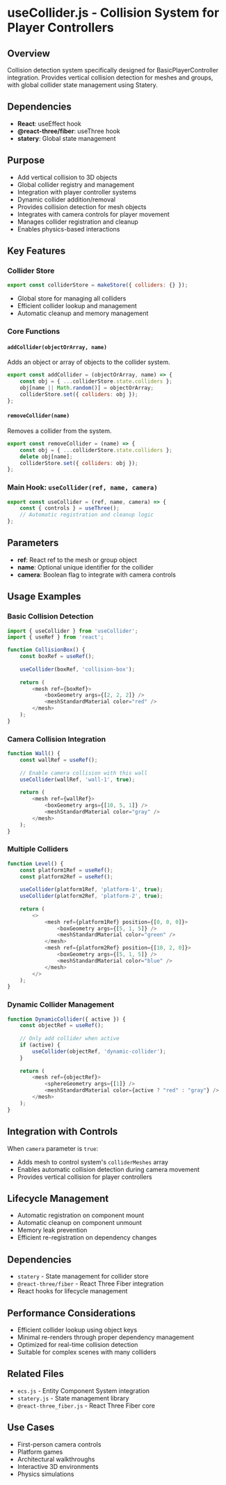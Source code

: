 # useCollider.js - Collision System for Player Controllers

## Overview
Collision detection system specifically designed for BasicPlayerController integration. Provides vertical collision detection for meshes and groups, with global collider state management using Statery.

## Dependencies
- **React**: useEffect hook
- **@react-three/fiber**: useThree hook
- **statery**: Global state management

## Purpose
- Add vertical collision to 3D objects
- Global collider registry and management
- Integration with player controller systems
- Dynamic collider addition/removal
- Provides collision detection for mesh objects
- Integrates with camera controls for player movement
- Manages collider registration and cleanup
- Enables physics-based interactions

## Key Features

### Collider Store
```javascript
export const colliderStore = makeStore({ colliders: {} });
```
- Global store for managing all colliders
- Efficient collider lookup and management
- Automatic cleanup and memory management

### Core Functions

#### `addCollider(objectOrArray, name)`
Adds an object or array of objects to the collider system.
```javascript
export const addCollider = (objectOrArray, name) => {
    const obj = { ...colliderStore.state.colliders };
    obj[name || Math.random()] = objectOrArray;
    colliderStore.set({ colliders: obj });
};
```

#### `removeCollider(name)`
Removes a collider from the system.
```javascript
export const removeCollider = (name) => {
    const obj = { ...colliderStore.state.colliders };
    delete obj[name];
    colliderStore.set({ colliders: obj });
};
```

### Main Hook: `useCollider(ref, name, camera)`
```javascript
export const useCollider = (ref, name, camera) => {
    const { controls } = useThree();
    // Automatic registration and cleanup logic
};
```

## Parameters
- **ref**: React ref to the mesh or group object
- **name**: Optional unique identifier for the collider
- **camera**: Boolean flag to integrate with camera controls

## Usage Examples

### Basic Collision Detection
```javascript
import { useCollider } from 'useCollider';
import { useRef } from 'react';

function CollisionBox() {
    const boxRef = useRef();
    
    useCollider(boxRef, 'collision-box');
    
    return (
        <mesh ref={boxRef}>
            <boxGeometry args={[2, 2, 2]} />
            <meshStandardMaterial color="red" />
        </mesh>
    );
}
```

### Camera Collision Integration
```javascript
function Wall() {
    const wallRef = useRef();
    
    // Enable camera collision with this wall
    useCollider(wallRef, 'wall-1', true);
    
    return (
        <mesh ref={wallRef}>
            <boxGeometry args={[10, 5, 1]} />
            <meshStandardMaterial color="gray" />
        </mesh>
    );
}
```

### Multiple Colliders
```javascript
function Level() {
    const platform1Ref = useRef();
    const platform2Ref = useRef();
    
    useCollider(platform1Ref, 'platform-1', true);
    useCollider(platform2Ref, 'platform-2', true);
    
    return (
        <>
            <mesh ref={platform1Ref} position={[0, 0, 0]}>
                <boxGeometry args={[5, 1, 5]} />
                <meshStandardMaterial color="green" />
            </mesh>
            <mesh ref={platform2Ref} position={[10, 2, 0]}>
                <boxGeometry args={[5, 1, 5]} />
                <meshStandardMaterial color="blue" />
            </mesh>
        </>
    );
}
```

### Dynamic Collider Management
```javascript
function DynamicCollider({ active }) {
    const objectRef = useRef();
    
    // Only add collider when active
    if (active) {
        useCollider(objectRef, 'dynamic-collider');
    }
    
    return (
        <mesh ref={objectRef}>
            <sphereGeometry args={[1]} />
            <meshStandardMaterial color={active ? "red" : "gray"} />
        </mesh>
    );
}
```

## Integration with Controls
When `camera` parameter is `true`:
- Adds mesh to control system's `colliderMeshes` array
- Enables automatic collision detection during camera movement
- Provides vertical collision for player controllers

## Lifecycle Management
- Automatic registration on component mount
- Automatic cleanup on component unmount
- Memory leak prevention
- Efficient re-registration on dependency changes

## Dependencies
- `statery` - State management for collider store
- `@react-three/fiber` - React Three Fiber integration
- React hooks for lifecycle management

## Performance Considerations
- Efficient collider lookup using object keys
- Minimal re-renders through proper dependency management
- Optimized for real-time collision detection
- Suitable for complex scenes with many colliders

## Related Files
- `ecs.js` - Entity Component System integration
- `statery.js` - State management library
- `@react-three_fiber.js` - React Three Fiber core

## Use Cases
- First-person camera controls
- Platform games
- Architectural walkthroughs
- Interactive 3D environments
- Physics simulations
